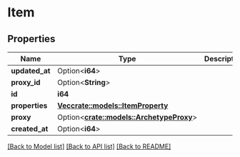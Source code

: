 # Item

## Properties

Name | Type | Description | Notes
------------ | ------------- | ------------- | -------------
**updated_at** | Option<**i64**> |  | [optional]
**proxy_id** | Option<**String**> |  | [optional]
**id** | **i64** |  | 
**properties** | [**Vec<crate::models::ItemProperty>**](ItemProperty.md) |  | 
**proxy** | Option<[**crate::models::ArchetypeProxy**](ArchetypeProxy.md)> |  | [optional]
**created_at** | Option<**i64**> |  | [optional]

[[Back to Model list]](../README.md#documentation-for-models) [[Back to API list]](../README.md#documentation-for-api-endpoints) [[Back to README]](../README.md)


